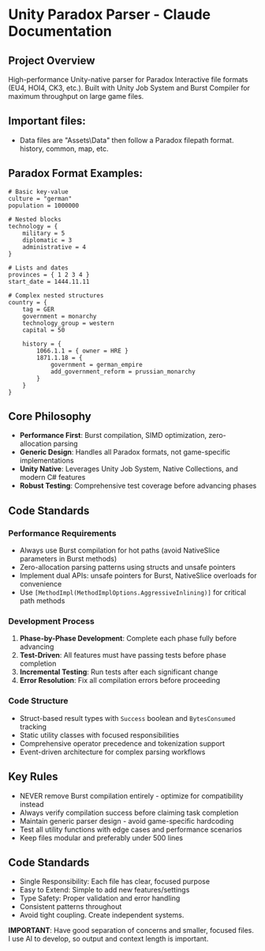 # Unity Paradox Parser - Claude Documentation

## Project Overview
High-performance Unity-native parser for Paradox Interactive file formats (EU4, HOI4, CK3, etc.). Built with Unity Job System and Burst Compiler for maximum throughput on large game files.

## Important files:
- Data files are "Assets\Data" then follow a Paradox filepath format. history, common, map, etc.

## Paradox Format Examples:
```
# Basic key-value
culture = "german"
population = 1000000

# Nested blocks
technology = {
    military = 5
    diplomatic = 3
    administrative = 4
}

# Lists and dates
provinces = { 1 2 3 4 }
start_date = 1444.11.11

# Complex nested structures
country = {
    tag = GER
    government = monarchy
    technology_group = western
    capital = 50

    history = {
        1066.1.1 = { owner = HRE }
        1871.1.18 = {
            government = german_empire
            add_government_reform = prussian_monarchy
        }
    }
}
```

## Core Philosophy
- **Performance First**: Burst compilation, SIMD optimization, zero-allocation parsing
- **Generic Design**: Handles all Paradox formats, not game-specific implementations
- **Unity Native**: Leverages Unity Job System, Native Collections, and modern C# features
- **Robust Testing**: Comprehensive test coverage before advancing phases

## Code Standards

### Performance Requirements
- Always use Burst compilation for hot paths (avoid NativeSlice parameters in Burst methods)
- Zero-allocation parsing patterns using structs and unsafe pointers
- Implement dual APIs: unsafe pointers for Burst, NativeSlice overloads for convenience
- Use `[MethodImpl(MethodImplOptions.AggressiveInlining)]` for critical path methods

### Development Process
1. **Phase-by-Phase Development**: Complete each phase fully before advancing
2. **Test-Driven**: All features must have passing tests before phase completion
3. **Incremental Testing**: Run tests after each significant change
4. **Error Resolution**: Fix all compilation errors before proceeding

### Code Structure
- Struct-based result types with `Success` boolean and `BytesConsumed` tracking
- Static utility classes with focused responsibilities
- Comprehensive operator precedence and tokenization support
- Event-driven architecture for complex parsing workflows

## Key Rules
- NEVER remove Burst compilation entirely - optimize for compatibility instead
- Always verify compilation success before claiming task completion
- Maintain generic parser design - avoid game-specific hardcoding
- Test all utility functions with edge cases and performance scenarios
- Keep files modular and preferably under 500 lines

## Code Standards
- Single Responsibility: Each file has clear, focused purpose
- Easy to Extend: Simple to add new features/settings
- Type Safety: Proper validation and error handling
- Consistent patterns throughout
- Avoid tight coupling. Create independent systems.

**IMPORTANT**: Have good separation of concerns and smaller, focused files. I use AI to develop, so output and context length is important.

